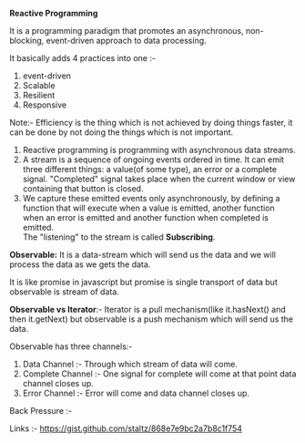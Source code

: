 **Reactive Programming**

It is a programming paradigm that promotes an asynchronous, 
non-blocking, event-driven approach to data processing.

It basically adds 4 practices into one :- 
1. event-driven
2. Scalable
3. Resilient
4. Responsive

Note:- Efficiency is the thing which is not achieved by doing
things faster, it can be done by not doing the things which is
not important.

1. Reactive programming is programming with asynchronous data streams.
2. A stream is a sequence of ongoing events ordered in time. It can emit three different things: a value(of some type),
    an error or a complete signal. "Completed" signal takes place when the current window or view containing that button
    is closed.
3. We capture these emitted events only asynchronously, by defining a function that will execute when a value is emitted,
    another function when an error is emitted and another function when completed is emitted.<br/>
    The "listening" to the stream is called **Subscribing**.
     


**Observable:**
It is a data-stream which will send us the data and we will
process the data as we gets the data.  

It is like promise in javascript but promise is single transport
of data but observable is stream of data.

**Observable vs Iterator**:-
Iterator is a pull mechanism(like it.hasNext() and then it.getNext)
but observable is a push mechanism which will send us the data.

Observable has three channels:-
1. Data Channel :- Through which stream of data will come.
2. Complete Channel :- One signal for complete will come at that
point data channel closes up.
3. Error Channel :- Error will come and data channel closes up.

Back Pressure :- <br/>


Links :-
https://gist.github.com/staltz/868e7e9bc2a7b8c1f754



 
